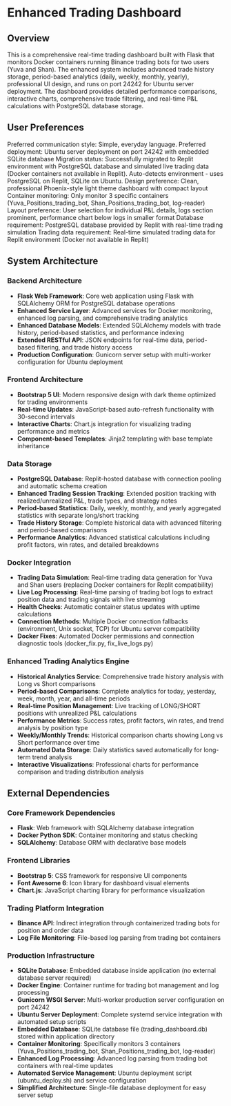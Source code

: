 # Enhanced Trading Dashboard

## Overview

This is a comprehensive real-time trading dashboard built with Flask that monitors Docker containers running Binance trading bots for two users (Yuva and Shan). The enhanced system includes advanced trade history storage, period-based analytics (daily, weekly, monthly, yearly), professional UI design, and runs on port 24242 for Ubuntu server deployment. The dashboard provides detailed performance comparisons, interactive charts, comprehensive trade filtering, and real-time P&L calculations with PostgreSQL database storage.

## User Preferences

Preferred communication style: Simple, everyday language.
Preferred deployment: Ubuntu server deployment on port 24242 with embedded SQLite database
Migration status: Successfully migrated to Replit environment with PostgreSQL database and simulated live trading data (Docker containers not available in Replit). Auto-detects environment - uses PostgreSQL on Replit, SQLite on Ubuntu.
Design preference: Clean, professional Phoenix-style light theme dashboard with compact layout
Container monitoring: Only monitor 3 specific containers (Yuva_Positions_trading_bot, Shan_Positions_trading_bot, log-reader)
Layout preference: User selection for individual P&L details, logs section prominent, performance chart below logs in smaller format
Database requirement: PostgreSQL database provided by Replit with real-time trading simulation
Trading data requirement: Real-time simulated trading data for Replit environment (Docker not available in Replit)

## System Architecture

### Backend Architecture
- **Flask Web Framework**: Core web application using Flask with SQLAlchemy ORM for PostgreSQL database operations
- **Enhanced Service Layer**: Advanced services for Docker monitoring, enhanced log parsing, and comprehensive trading analytics
- **Enhanced Database Models**: Extended SQLAlchemy models with trade history, period-based statistics, and performance indexing
- **Extended RESTful API**: JSON endpoints for real-time data, period-based filtering, and trade history access
- **Production Configuration**: Gunicorn server setup with multi-worker configuration for Ubuntu deployment

### Frontend Architecture
- **Bootstrap 5 UI**: Modern responsive design with dark theme optimized for trading environments
- **Real-time Updates**: JavaScript-based auto-refresh functionality with 30-second intervals
- **Interactive Charts**: Chart.js integration for visualizing trading performance and metrics
- **Component-based Templates**: Jinja2 templating with base template inheritance

### Data Storage
- **PostgreSQL Database**: Replit-hosted database with connection pooling and automatic schema creation
- **Enhanced Trading Session Tracking**: Extended position tracking with realized/unrealized P&L, trade types, and strategy notes
- **Period-based Statistics**: Daily, weekly, monthly, and yearly aggregated statistics with separate long/short tracking
- **Trade History Storage**: Complete historical data with advanced filtering and period-based comparisons
- **Performance Analytics**: Advanced statistical calculations including profit factors, win rates, and detailed breakdowns

### Docker Integration
- **Trading Data Simulation**: Real-time trading data generation for Yuva and Shan users (replacing Docker containers for Replit compatibility)
- **Live Log Processing**: Real-time parsing of trading bot logs to extract position data and trading signals with live streaming
- **Health Checks**: Automatic container status updates with uptime calculations
- **Connection Methods**: Multiple Docker connection fallbacks (environment, Unix socket, TCP) for Ubuntu server compatibility
- **Docker Fixes**: Automated Docker permissions and connection diagnostic tools (docker_fix.py, fix_live_logs.py)

### Enhanced Trading Analytics Engine
- **Historical Analytics Service**: Comprehensive trade history analysis with Long vs Short comparisons
- **Period-based Comparisons**: Complete analytics for today, yesterday, week, month, year, and all-time periods
- **Real-time Position Management**: Live tracking of LONG/SHORT positions with unrealized P&L calculations
- **Performance Metrics**: Success rates, profit factors, win rates, and trend analysis by position type
- **Weekly/Monthly Trends**: Historical comparison charts showing Long vs Short performance over time
- **Automated Data Storage**: Daily statistics saved automatically for long-term trend analysis
- **Interactive Visualizations**: Professional charts for performance comparison and trading distribution analysis

## External Dependencies

### Core Framework Dependencies
- **Flask**: Web framework with SQLAlchemy database integration
- **Docker Python SDK**: Container monitoring and status checking
- **SQLAlchemy**: Database ORM with declarative base models

### Frontend Libraries
- **Bootstrap 5**: CSS framework for responsive UI components
- **Font Awesome 6**: Icon library for dashboard visual elements
- **Chart.js**: JavaScript charting library for performance visualization

### Trading Platform Integration
- **Binance API**: Indirect integration through containerized trading bots for position and order data
- **Log File Monitoring**: File-based log parsing from trading bot containers

### Production Infrastructure
- **SQLite Database**: Embedded database inside application (no external database server required)
- **Docker Engine**: Container runtime for trading bot management and log processing
- **Gunicorn WSGI Server**: Multi-worker production server configuration on port 24242
- **Ubuntu Server Deployment**: Complete systemd service integration with automated setup scripts
- **Embedded Database**: SQLite database file (trading_dashboard.db) stored within application directory
- **Container Monitoring**: Specifically monitors 3 containers (Yuva_Positions_trading_bot, Shan_Positions_trading_bot, log-reader)
- **Enhanced Log Processing**: Advanced log parsing from trading bot containers with real-time updates
- **Automated Service Management**: Ubuntu deployment script (ubuntu_deploy.sh) and service configuration
- **Simplified Architecture**: Single-file database deployment for easy server setup